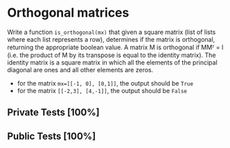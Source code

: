 # Orthogonal matrices

Write a function `is_orthogonal(mx)` that given a square matrix (list of lists where each list represents a row), determines if the matrix is orthogonal, returning the appropriate boolean value. A matrix M is orthogonal if MMᵀ = I (i.e. the product of M by its transpose is equal to the identity matrix). The identity matrix is a square matrix in which all the elements of the principal diagonal are ones and all other elements are zeros.


* for the matrix `mx=[[-1, 0], [0,1]]`, the output should be `True`
* for the matrix `[[-2,3], [4,-1]]`, the output should be `False`



## Private Tests [100%]

## Public Tests [100%]
